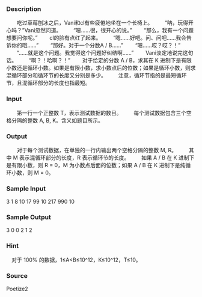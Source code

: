 
### Description
　　吃过草莓刨冰之后，Vani和cl有些疲倦地坐在一个长椅上。
　　“呐，玩得开心吗？”Vani忽然问道。
　　“嗯……很，很开心的说。”
　　“那么，我有一个问题想要问你呢。”
　　cl的脸有点红了起来。
　　“嗯……好吧。问、问吧……我会告诉你的哦……”
　　“那好。对于一个分数A / B……”
　　“嗯……哎？哎？！”
　　“……就是这个问题。我觉得这个问题好纠结啊……”
　　Vani淡定地说完这句话。
　　“啊？！哈啊？！” 
　　对于给定的分数 A / B，求其在 K 进制下是有限小数还是循环小数。如果是有限小数，求小数点后的位数；如果是循环小数，则求混循环部分和循环节的长度又分别是多少。
　　注意，循环节指的是最短循环节，且混循环部分的长度也指最短。
### Input
　　第一行一个正整数 T，表示测试数据的数目。
　　每个测试数据包含三个空格分隔的整数 A, B, K。含义如题目所示。
### Output
　　对于每个测试数据，在单独的一行内输出两个空格分隔的整数 M, R。
　　其中 M 表示混循环部分的长度，R 表示循环节的长度。
　　如果 A / B 在 K 进制下是有限小数，则 R = 0，M 为小数点后面的位数；如果 A / B 在 K 进制下是纯循环小数，则 M = 0。
### Sample Input
3
1 8 10
17 99 10
217 990 10
### Sample Output
3 0
0 2
1 2
### Hint
　对于 100% 的数据，1≤A<B≤10^12，K≤10^12，T≤10。
### Source
Poetize2